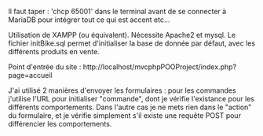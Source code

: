 Il faut taper : 'chcp 65001' dans le terminal avant de se connecter à MariaDB pour intégrer tout ce qui est accent etc...

Utilisation de XAMPP (ou équivalent). Nécessite Apache2 et mysql.
Le fichier initBike.sql permet d'initialiser la base de donnée par défaut, avec les différents produits en vente.

Point d'entrée du site : http://localhost/mvcphpPOOProject/index.php?page=accueil

J'ai utilisé 2 manières d'envoyer les formulaires : pour les commandes j'utilise l'URL pour initialiser "commande", dont je vérifie l'existance pour les différents comportements. Dans l'autre cas je ne mets rien dans le "action" du formulaire, et je vérifie simplement s'il existe une requête POST pour différencier les comportements.
